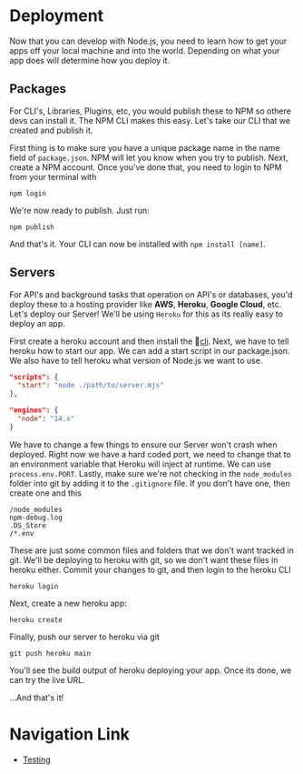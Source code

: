 # Deployment
Now that you can develop with Node.js, you need to learn how to get your apps off your local machine and into the world. Depending on what your app does will determine how you deploy it.

## Packages
For CLI's, Libraries, Plugins, etc, you would publish these to NPM so othere devs can install it. The NPM CLI makes this easy. Let's take our CLI that we created and publish it.

First thing is to make sure you have a unique package name in the name field of `package.json`. NPM will let you know when you try to publish. Next, create a NPM account. Once you've done that, you need to login to NPM from your terminal with

`npm login`

We're now ready to publish. Just run:

`npm publish`

And that's it. Your CLI can now be installed with `npm install [name]`.

## Servers
For API's and background tasks that operation on API's or databases, you'd deploy these to a hosting provider like **AWS**, **Heroku**, **Google Cloud**, etc. Let's deploy our Server! We'll be using `Heroku` for this as its really easy to deploy an app.

First create a heroku account and then install the 🔗[cli](https://devcenter.heroku.com/articles/heroku-cli). Next, we have to tell heroku how to start our app. We can add a start script in our package.json. We also have to tell heroku what version of Node.js we want to use.
```json
"scripts": {
  "start": "node ./path/to/server.mjs"
},

"engines": {
  "node": "14.x"
}
```
We have to change a few things to ensure our Server won't crash when deployed. Right now we have a hard coded port, we need to change that to an environment variable that Heroku will inject at runtime. We can use `process.env.PORT`. Lastly, make sure we're not checking in the `node_modules` folder into git by adding it to the `.gitignore` file. If you don't have one, then create one and this
```.gitignore
/node_modules
npm-debug.log
.DS_Store
/*.env
```
These are just some common files and folders that we don't want tracked in git. We'll be deploying to heroku with git, so we don't want these files in heroku either. Commit your changes to git, and then login to the heroku CLI

`heroku login`

Next, create a new heroku app:

`heroku create`

Finally, push our server to heroku via git

`git push heroku main`

You'll see the build output of heroku deploying your app. Once its done, we can try the live URL.

...And that's it!

# Navigation Link
- [Testing](./tests.md)